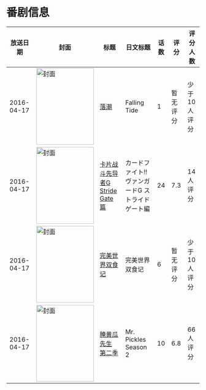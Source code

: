 # 番剧信息

|放送日期|封面|标题|日文标题|话数|评分|评分人数|
|---|---|---|---|---|---|---|
|2016-04-17|<img src="https://lain.bgm.tv/pic/cover/c/fc/7d/335156_Qg4QV.jpg" alt="封面" style="width:150px;height:200px;object-fit:cover;">|[落潮](https://bangumi.tv/subject/335156)|Falling Tide|1|暂无评分|少于10人评分|
|2016-04-17|<img src="https://lain.bgm.tv/pic/cover/c/d1/01/175309_mbsO6.jpg" alt="封面" style="width:150px;height:200px;object-fit:cover;">|[卡片战斗先导者G Stride Gate篇](https://bangumi.tv/subject/175309)|カードファイト!! ヴァンガードG ストライドゲート編|24|7.3|14人评分|
|2016-04-17|<img src="https://lain.bgm.tv/pic/cover/c/6c/07/175141_Zq50o.jpg" alt="封面" style="width:150px;height:200px;object-fit:cover;">|[完美世界双食记](https://bangumi.tv/subject/175141)|完美世界双食记|6|暂无评分|少于10人评分|
|2016-04-17|<img src="https://lain.bgm.tv/pic/cover/c/f3/f8/202884_0XKwX.jpg" alt="封面" style="width:150px;height:200px;object-fit:cover;">|[腌黄瓜先生 第二季](https://bangumi.tv/subject/202884)|Mr. Pickles Season 2|10|6.8|66人评分|
